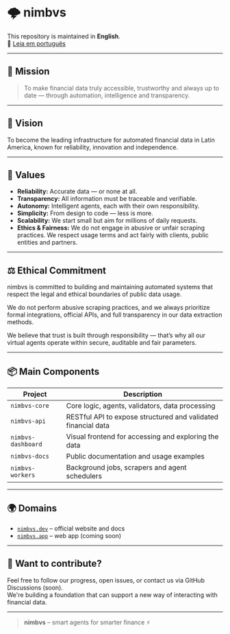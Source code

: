 # 🌩️ nimbvs

This repository is maintained in **English**.  
📄 [Leia em português](./README.pt-BR.md)

---

## 🧭 Mission

> To make financial data truly accessible, trustworthy and always up to date — through automation, intelligence and transparency.

---

## 🔭 Vision

To become the leading infrastructure for automated financial data in Latin America, known for reliability, innovation and independence.

---

## 💎 Values

- **Reliability:** Accurate data — or none at all.
- **Transparency:** All information must be traceable and verifiable.
- **Autonomy:** Intelligent agents, each with their own responsibility.
- **Simplicity:** From design to code — less is more.
- **Scalability:** We start small but aim for millions of daily requests.
- **Ethics & Fairness:** We do not engage in abusive or unfair scraping practices. We respect usage terms and act fairly with clients, public entities and partners.

---

## ⚖️ Ethical Commitment

nimbvs is committed to building and maintaining automated systems that respect the legal and ethical boundaries of public data usage.

We do not perform abusive scraping practices, and we always prioritize formal integrations, official APIs, and full transparency in our data extraction methods.

We believe that trust is built through responsibility — that’s why all our virtual agents operate within secure, auditable and fair parameters.

---

## 📦 Main Components

| Project | Description |
|--------|-------------|
| `nimbvs-core` | Core logic, agents, validators, data processing |
| `nimbvs-api` | RESTful API to expose structured and validated financial data |
| `nimbvs-dashboard` | Visual frontend for accessing and exploring the data |
| `nimbvs-docs` | Public documentation and usage examples |
| `nimbvs-workers` | Background jobs, scrapers and agent schedulers |

---

## 🌍 Domains

- [`nimbvs.dev`](https://nimbvs.dev) – official website and docs
- [`nimbvs.app`](https://nimbvs.app) – web app (coming soon)

---

## 🤝 Want to contribute?

Feel free to follow our progress, open issues, or contact us via GitHub Discussions (soon).  
We're building a foundation that can support a new way of interacting with financial data.

---

> **nimbvs** – smart agents for smarter finance ⚡
